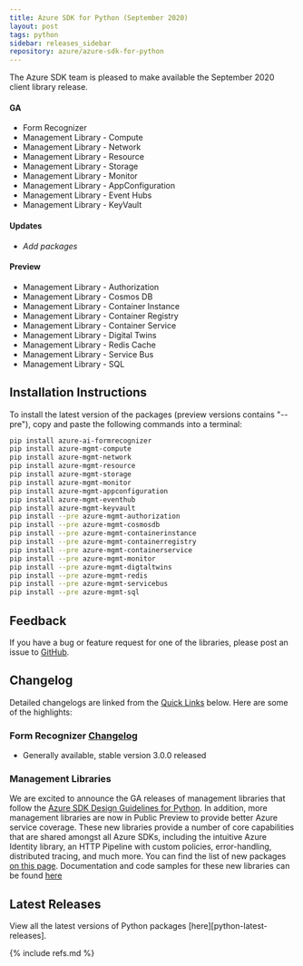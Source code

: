 ```yaml
---
title: Azure SDK for Python (September 2020)
layout: post
tags: python
sidebar: releases_sidebar
repository: azure/azure-sdk-for-python
---
```


The Azure SDK team is pleased to make available the September 2020 client library release.

#### GA

- Form Recognizer
- Management Library - Compute
- Management Library - Network
- Management Library - Resource
- Management Library - Storage
- Management Library - Monitor
- Management Library - AppConfiguration
- Management Library - Event Hubs
- Management Library - KeyVault

#### Updates

- _Add packages_

#### Preview

- Management Library - Authorization
- Management Library - Cosmos DB
- Management Library - Container Instance
- Management Library - Container Registry
- Management Library - Container Service
- Management Library - Digital Twins
- Management Library - Redis Cache
- Management Library - Service Bus
- Management Library - SQL


## Installation Instructions

To install the latest version of the packages (preview versions contains "--pre"), copy and paste the following commands into a terminal:

```bash
pip install azure-ai-formrecognizer
pip install azure-mgmt-compute
pip install azure-mgmt-network
pip install azure-mgmt-resource
pip install azure-mgmt-storage
pip install azure-mgmt-monitor
pip install azure-mgmt-appconfiguration
pip install azure-mgmt-eventhub
pip install azure-mgmt-keyvault
pip install --pre azure-mgmt-authorization
pip install --pre azure-mgmt-cosmosdb
pip install --pre azure-mgmt-containerinstance
pip install --pre azure-mgmt-containerregistry
pip install --pre azure-mgmt-containerservice
pip install --pre azure-mgmt-monitor
pip install --pre azure-mgmt-digtaltwins
pip install --pre azure-mgmt-redis
pip install --pre azure-mgmt-servicebus
pip install --pre azure-mgmt-sql
```

## Feedback

If you have a bug or feature request for one of the libraries, please post an issue to [GitHub](https://github.com/azure/azure-sdk-for-python/issues).

## Changelog

Detailed changelogs are linked from the [Quick Links](#quick-links) below. Here are some of the highlights:

### Form Recognizer [Changelog](https://github.com/Azure/azure-sdk-for-python/blob/master/sdk/formrecognizer/azure-ai-formrecognizer/CHANGELOG.md#300-2020-08-20)

- Generally available, stable version 3.0.0 released

### Management Libraries
We are excited to announce the GA releases of management libraries that follow the [Azure SDK Design Guidelines for Python](https://azure.github.io/azure-sdk/python/guidelines/). In addition, more management libraries are now in Public Preview to provide better Azure service coverage. These new libraries provide a number of core capabilities that are shared amongst all Azure SDKs, including the intuitive Azure Identity library, an HTTP Pipeline with custom policies, error-handling, distributed tracing, and much more.
You can find the list of new packages [on this page](https://azure.github.io/azure-sdk/releases/latest/python.html). Documentation and code samples for these new libraries can be found [here](https://azure.github.io/azure-sdk-for-python)

## Latest Releases

View all the latest versions of Python packages [here][python-latest-releases].

{% include refs.md %}
